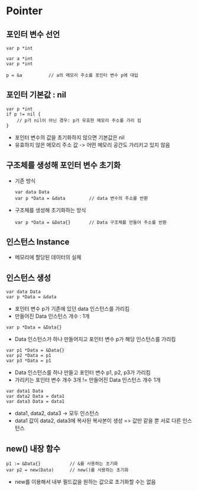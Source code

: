 # Pointer

## 포인터 변수 선언
```
var p *int
```

```
var a *int
var p *int

p = &a          // a의 메모리 주소를 포인터 변수 p에 대입
```

## 포인터 기본값 : nil
```
var p *int
if p != nil {
    // p가 nil이 아닌 경우: p가 유효한 메모리 주소를 가리 킴
}
```
- 포인터 변수의 값을 초기화하지 않으면 기본값은 nil
- 유효하지 않은 메모리 주소 값 -> 어떤 메모리 공간도 가리키고 있지 않음

## 구조체를 생성해 포인터 변수 초기화
- 기존 방식
    ```
    var data Data
    var p *Data = &data         // data 변수의 주소를 반환
    ```

- 구조체를 생성해 초기화하는 방식
    ```
    var p *Data = &Data{}       // Data 구조체를 만들어 주소를 반환
    ```

## 인스턴스 Instance
- 메모리에 할당된 데이터의 실체

## 인스턴스 생성
```
var data Data
var p *Data = &data
```
- 포인터 변수 p가 기존에 있던 data 인스턴스를 가리킴
- 만들어진 Data 인스턴스 개수 : 1개

```
var p *Data = &Data{}
```
- Data 인스턴스가 하나 만들어지고 포인터 변수 p가 해당 인스턴스를 가리킴

```
var p1 *Data = &Data{}
var p2 *Data = p1
var p3 *Data = p1
```
- Data 인스턴스를 하나 만들고 포인터 변수 p1, p2, p3가 가리킴
- 가리키는 포인터 변수 개수 3개 != 만들어진 Data 인스턴스 개수 1개

```
var data1 Data
var data2 Data = data1
var data3 Data = data1
```
- data1, data2, data3 -> 모두 인스턴스
- data1 값이 data2, data3에 복사된 복사본이 생성 => 값만 같을 뿐 서로 다른 인스턴스

## new() 내장 함수
```
p1 := &Data{}           // &를 사용하는 초기화
var p2 = new(Data)      // new()를 사용하는 초기화
```
- new를 이용해서 내부 필드값을 원하는 값으로 초기화할 수는 없음